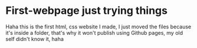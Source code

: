 # First-webpage just trying things

Haha this is the first html, css website I made, I just moved the files because it's inside a folder, that's why it won't publish using Github pages, my old self didn't know it, haha
